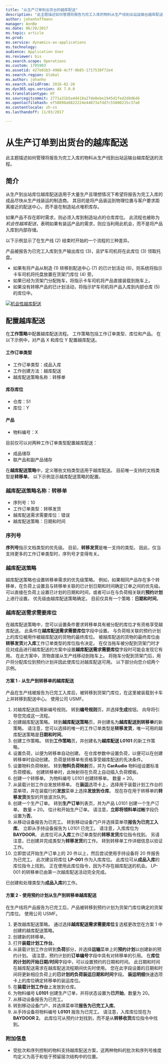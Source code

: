 ```yaml
---
title: "从生产订单到出货台的越库配送"
description: "此主题描述如何管理将报告为完工入库的物料从生产线到出站运输台越库配送的流程。"
author: johanhoffmann
manager: AnnBe
ms.date: 06/20/2017
ms.topic: article
ms.prod: 
ms.service: dynamics-ax-applications
ms.technology: 
audience: Application User
ms.reviewer: bis
ms.search.scope: Operations
ms.custom: 1705903
ms.assetid: 427e01b3-4968-4cff-9b85-1717530f72e4
ms.search.region: Global
ms.author: johanho
ms.search.validFrom: 2016-02-28
ms.dyn365.ops.version: AX 7.0.0
ms.translationtype: HT
ms.sourcegitcommit: 2771a31b5a4d418a27de0ebe1945d1fed2d8d6d6
ms.openlocfilehash: ef58898a6822224e44873afdd7c55800215c37a0
ms.contentlocale: zh-cn
ms.lasthandoff: 11/03/2017

---
```


# <a name="cross-docking-from-production-orders-to-outbound-docks"></a>从生产订单到出货台的越库配送

此主题描述如何管理将报告为完工入库的物料从生产线到出站运输台越库配送的流程。

<a name="introduction"></a>简介
------------

从生产到出站库位越库配送适用于大量生产且理想情况下希望将报告为完工入库的成品尽快从生产线装运的制造商。 其目的是将产品装运到物理位置与客户要求距离接近的配送中心，而不是在制造站点堆积库存。

如果产品不存在即时需求，则必须入库到制造站点的仓库库位。 此流程也被称为*机会性越库配送*，表明如果有装运产品的需求，则应当利用此机会，而不是将产品入库到内部存储。

以下示例显示了在生产线 (2) 结束时开始的一个流程的三种差异。

产品被报告为已完工入库到生产输出库位 (3)，且铲车司机将在此库位 (3) 领取托盘。

-   如果有将产品从制造 (1) 转移到配送中心 (7) 的已计划活动 (6)，则系统将指示卡车司机将托盘放置在货架门库位 (4) 旁。
-   如果已经为货架门分配拖车，将指示卡车司机将产品直接装载到拖车上。
-   如果没有转移产品的已计划活动，将指示铲车司机将产品入库到内部仓库 (5) 的库位中。

[![机会性越库配送](./media/scenario1.png)](./media/scenario1.png)

## <a name="configure-cross-docking"></a>配置越库配送
在**工作策略**中配置越库配送流程。 工作策略包括工作订单类型、库位和产品。 在以下示例中，对产品 X 和库位 Y 配置越库配送。

#### <a name="work-order-types"></a>工作订单类型

-   工作订单类型：成品入库
-   工作创建方法：越库配送
-   越库配送策略名称：转移单

#### <a name="inventory-locations"></a>库存库位

-   仓库：51
-   库位：Y

#### <a name="products"></a>产品

-   物料编号：X

目前仅可以对两种工作订单类型配置越库配送：

-   成品储存
-   联产品和副产品储存

在**越库配送策略**中，定义哪些文档类型适用于越库配送。 目前唯一支持的文档类型是**转移单**。 以下示例显示越库配送策略的配置。

### <a name="cross-docking-policy-name-transfer-order"></a>越库配送策略名称：转移单

-   序列号：10
-   工作订单类型：转移发货
-   越库配送需求需要库位：错误
-   越库配送策略：日期和时间

### <a name="sequence-number"></a>序列号

**序列号**指示文档类型的优先级。 目前，**转移发货**是唯一支持的类型。 因此，仅当支持更多的工作订单类型时，序列号才变得有关。

### <a name="cross-docking-policy"></a>越库配送策略

越库配送策略也设置转移单需求的优先级策略。 例如，如果相同产品存在多个转移单，在负荷上设置且与转移单关联的已计划日期和时间确定订单之间的优先级。 可以直接在负荷上设置已计划的日期和时间，或者可以在与负荷相关联的**预约计划**上进行设置。 优先级由越库配送策略确定。 目前仅具有一个策略：**日期和时间**。

### <a name="cross-docking-demand-requires-location"></a>越库配送需求需要库位

在越库配送策略中，您可以设置条件要求转移单具有被分配的库位才有资格享受越库配送。 此条件在**越库配送需求需要库位**字段中设置。 与负荷相关联的预约计划上的库位被用作被越库配送的货物的最终库位。 被越库配送的货物的最终库位由**转移发货**对**入库**工作订单类型的库位指令决定。 在仅当拖车被分配到货架门时才应对成品进行越库配送的方案中设置**越库配送需求需要库位**字段时可能会发现它有用。 在此方案中，货物直接从生产线移动到拖车上。 将拖车分配到货架门后，用户将分配库位到预约计划并因此使库位对越库配送可用。 以下部分向您介绍两个示例。

#### <a name="scenario-1--cross-docking-from-production-to-transfer-orders"></a>方案 1 - 从生产到转移单的越库配送

产品在生产线被报告为已完工入库后，被转移到货架门库位，在这里被装载到卡车上并转移到配送中心。 使用公司 USMF。

1.  对越库配送启用新编号规则。 转到**编号规则**页，并选择**生成**按钮。 向导将引导您完成这一流程。
2.  创建越库配送策略。 转到**越库配送策略**页，并创建名为**越库配送到转移单**的新策略。 请注意，您可以选择的唯一的工作订单类型是**转移发货**，唯一可用的越库配送策略是**日期和时间**。
3.  创建工作策略。 转到**工作策略**页，并创建名为**越库配送 L0101** 的新工作策略。
4.  设置负荷，以便为转移单自动创建。 在仓库参数中设置负荷，以便可以在创建转移单时自动创建。 负荷是转移单有资格享受越库配送的先决条件。
5.  设置物料负荷映射。 转到**物料负荷映射**页，并为 **CarAudio** 物料组设置标准负荷模板。 创建转移单时，此映射将在负荷上自动插入负荷模板。
6.  创建一个转移单。 为物料编号 L0101 创建转移单。 数量 = 20。
7.  从装载计划工作台发放转移单。 在**装运**选项卡上，选择用于装载计划工作台的菜单项，并在装载行的**发放**菜单上选择**发放到仓库**。 现在存在用于转移单的**转移发货**类型的开放波次队列。
8.  创建一个生产订单。 转到**生产订单**列表页，并为产品 L0101 创建一个生产订单。 数量 = 20。 估计和开始生产订单。 请注意，**立即将领料单过帐**字段仍设置为**否**。
9.  从移动设备报告为已完工。 转到移动设备门户并选择菜单项**报告为已完工入库**。 立即从手持设备报告为 L0101 已完工。 请注意，入库库位为 **BAYDOOR**。 此库位可从**入库**工作订单类型的**转移发货**库位指令找到。 另请注意，已创建并完成类型为**转移发货**的工作。 转到转移单工作详细信息以验证工作。
10. 立即尝试开始生产订单上的 20 件以上，然后尝试使用手持设备将 20 件报告为已完工。 此次建议将库位 **LP-001** 作为入库库位。 此库位可从**成品入库**的库位指令上找到。 正在使用此库位指令，因为不存在越库配送的机会。 LP-001 的转移单已由第一次越库配送活动完全完成。

已创建和处理类型为**成品入库**的工作。

#### <a name="scenario-2---cross-docking-from-production-to-transfer-orders-with-an-appointment-schedule"></a>方案 2 - 使用预约计划从生产到转移单越库配送

在生产线将产品报告为已完工后，产品被转移到预约计划为货架门库位确定的货架门库位。 使用公司 USMF。

1.  更改越库配送策略。 通过选择**越库配送需求需要库位**复选框更改您在方案 1 中创建的越库配送策略。
2.  创建新的转移单。
3.  打开**装载计划工作台**。
4.  从装载计划工作台转到**负荷**部分，并选择**运输**菜单上的**预约计划**以创建新的预约计划。 请注意，预约计划的**订单编号**字段中具有对转移单的引用。 在**库位的计划的开始日期/时间**字段中，可以设置预约的日期和时间。 此日期和时间在越库配送需求在越库配送流程期间优先时使用。 您在此字段设置的日期和时间将更新相应负荷上的**已计划的负荷装运日期和时间**字段。 **装运明细**快速选项卡上的库位确定转移单的装运库位。
5.  在**装载计划工作台**上发放到仓库。
6.  为物料编号 **L0101** 创建生产订单，并将状态设置为**已开始**，数量为 20。
7.  从移动设备报告为已完工。
8.  转到移动设备门户，并选择菜单项**报告为已完工入库**。
9.  从手持设备将物料编号 **L0101** 报告为已完工。 请注意，入库库位现在为 **BAYDOOR 2**。 此库位可从预约计划找到，而不是从**转移收货**库位指令中找到。

### <a name="additional-information"></a>附加信息

-   受批次和序列控制的物料支持越库配送方案，这两种物料的批次和序列号维度均定义为高于和低于预留层次结构中的位置。



